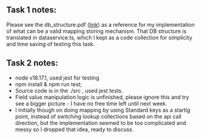 ## Task 1 notes:

Please see the db_structure.pdf ([link](https://github.com/jankidudel/imperatives/blob/main/db_structure.pdf)) as a reference for my implementation of what can be a valid mapping storing mechanism.
That DB structure is translated in dataservice.ts, which I kept as a code collection for simplicity and time saving of testing this task.
   

## Task 2 notes:

- node v18.17.1, used jest for testing
- npm install & npm run test;
- Source code is in the ./src , used jest tests.    
- Field value manipulation logic is unfinished, please ignore this and try see a bigger picture - I have no free time left until next week.
- I initially though on doing mapping by using Standard keys as a startig point, instead of switching lookup collections based on the api call direction, but the implementation seemed to be too complicated and messy so I dropped that idea, ready to discuss.
